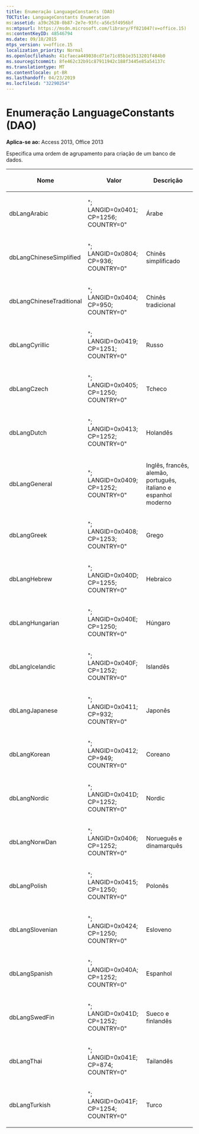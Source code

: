 ```yaml
---
title: Enumeração LanguageConstants (DAO)
TOCTitle: LanguageConstants Enumeration
ms:assetid: a39c2628-0b87-2e7e-93fc-a56c5f4956bf
ms:mtpsurl: https://msdn.microsoft.com/library/Ff821047(v=office.15)
ms:contentKeyID: 48546794
ms.date: 09/18/2015
mtps_version: v=office.15
localization_priority: Normal
ms.openlocfilehash: 41cfaeca449038cd71e71c85b1e3513201f484b0
ms.sourcegitcommit: 8fe462c32b91c87911942c188f3445e85a54137c
ms.translationtype: MT
ms.contentlocale: pt-BR
ms.lasthandoff: 04/23/2019
ms.locfileid: "32290254"
---
```

# <a name="languageconstants-enumeration-dao"></a>Enumeração LanguageConstants (DAO)


**Aplica-se ao:** Access 2013, Office 2013

Especifica uma ordem de agrupamento para criação de um banco de dados.

<table>
<colgroup>
<col style="width: 33%" />
<col style="width: 33%" />
<col style="width: 33%" />
</colgroup>
<thead>
<tr class="header">
<th><p>Nome</p></th>
<th><p>Valor</p></th>
<th><p>Descrição</p></th>
</tr>
</thead>
<tbody>
<tr class="odd">
<td><p>dbLangArabic</p></td>
<td><p>&quot;; LANGID=0x0401; CP=1256; COUNTRY=0&quot;</p></td>
<td><p>Árabe</p></td>
</tr>
<tr class="even">
<td><p>dbLangChineseSimplified</p></td>
<td><p>&quot;; LANGID=0x0804; CP=936; COUNTRY=0&quot;</p></td>
<td><p>Chinês simplificado</p></td>
</tr>
<tr class="odd">
<td><p>dbLangChineseTraditional</p></td>
<td><p>&quot;; LANGID=0x0404; CP=950; COUNTRY=0&quot;</p></td>
<td><p>Chinês tradicional</p></td>
</tr>
<tr class="even">
<td><p>dbLangCyrillic</p></td>
<td><p>&quot;; LANGID=0x0419; CP=1251; COUNTRY=0&quot;</p></td>
<td><p>Russo</p></td>
</tr>
<tr class="odd">
<td><p>dbLangCzech</p></td>
<td><p>&quot;; LANGID=0x0405; CP=1250; COUNTRY=0&quot;</p></td>
<td><p>Tcheco</p></td>
</tr>
<tr class="even">
<td><p>dbLangDutch</p></td>
<td><p>&quot;; LANGID=0x0413; CP=1252; COUNTRY=0&quot;</p></td>
<td><p>Holandês</p></td>
</tr>
<tr class="odd">
<td><p>dbLangGeneral</p></td>
<td><p>&quot;; LANGID=0x0409; CP=1252; COUNTRY=0&quot;</p></td>
<td><p>Inglês, francês, alemão, português, italiano e espanhol moderno</p></td>
</tr>
<tr class="even">
<td><p>dbLangGreek</p></td>
<td><p>&quot;; LANGID=0x0408; CP=1253; COUNTRY=0&quot;</p></td>
<td><p>Grego</p></td>
</tr>
<tr class="odd">
<td><p>dbLangHebrew</p></td>
<td><p>&quot;; LANGID=0x040D; CP=1255; COUNTRY=0&quot;</p></td>
<td><p>Hebraico</p></td>
</tr>
<tr class="even">
<td><p>dbLangHungarian</p></td>
<td><p>&quot;; LANGID=0x040E; CP=1250; COUNTRY=0&quot;</p></td>
<td><p>Húngaro</p></td>
</tr>
<tr class="odd">
<td><p>dbLangIcelandic</p></td>
<td><p>&quot;; LANGID=0x040F; CP=1252; COUNTRY=0&quot;</p></td>
<td><p>Islandês</p></td>
</tr>
<tr class="even">
<td><p>dbLangJapanese</p></td>
<td><p>&quot;; LANGID=0x0411; CP=932; COUNTRY=0&quot;</p></td>
<td><p>Japonês</p></td>
</tr>
<tr class="odd">
<td><p>dbLangKorean</p></td>
<td><p>&quot;; LANGID=0x0412; CP=949; COUNTRY=0&quot;</p></td>
<td><p>Coreano</p></td>
</tr>
<tr class="even">
<td><p>dbLangNordic</p></td>
<td><p>&quot;; LANGID=0x041D; CP=1252; COUNTRY=0&quot;</p></td>
<td><p>Nordic</p></td>
</tr>
<tr class="odd">
<td><p>dbLangNorwDan</p></td>
<td><p>&quot;; LANGID=0x0406; CP=1252; COUNTRY=0&quot;</p></td>
<td><p>Norueguês e dinamarquês</p></td>
</tr>
<tr class="even">
<td><p>dbLangPolish</p></td>
<td><p>&quot;; LANGID=0x0415; CP=1250; COUNTRY=0&quot;</p></td>
<td><p>Polonês</p></td>
</tr>
<tr class="odd">
<td><p>dbLangSlovenian</p></td>
<td><p>&quot;; LANGID=0x0424; CP=1250; COUNTRY=0&quot;</p></td>
<td><p>Esloveno</p></td>
</tr>
<tr class="even">
<td><p>dbLangSpanish</p></td>
<td><p>&quot;; LANGID=0x040A; CP=1252; COUNTRY=0&quot;</p></td>
<td><p>Espanhol</p></td>
</tr>
<tr class="odd">
<td><p>dbLangSwedFin</p></td>
<td><p>&quot;; LANGID=0x041D; CP=1252; COUNTRY=0&quot;</p></td>
<td><p>Sueco e finlandês</p></td>
</tr>
<tr class="even">
<td><p>dbLangThai</p></td>
<td><p>&quot;; LANGID=0x041E; CP=874; COUNTRY=0&quot;</p></td>
<td><p>Tailandês</p></td>
</tr>
<tr class="odd">
<td><p>dbLangTurkish</p></td>
<td><p>&quot;; LANGID=0x041F; CP=1254; COUNTRY=0&quot;</p></td>
<td><p>Turco</p></td>
</tr>
</tbody>
</table>

